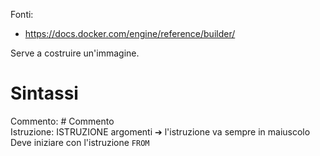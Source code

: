 <p> Fonti:

- https://docs.docker.com/engine/reference/builder/
</p>

Serve a costruire un'immagine.

# Sintassi
Commento: # Commento  
Istruzione: ISTRUZIONE argomenti ➔ l'istruzione va sempre in maiuscolo  
Deve iniziare con l'istruzione `FROM`  
